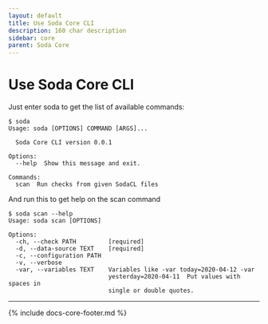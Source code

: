 ```yaml
---
layout: default
title: Use Soda Core CLI
description: 160 char description
sidebar: core
parent: Soda Core
---
```


# Use Soda Core CLI

Just enter soda to get the list of available commands:

```shell
$ soda
Usage: soda [OPTIONS] COMMAND [ARGS]...

  Soda Core CLI version 0.0.1

Options:
  --help  Show this message and exit.

Commands:
  scan  Run checks from given SodaCL files
```

And run this to get help on the scan command

```shell
$ soda scan --help
Usage: soda scan [OPTIONS]

Options:
  -ch, --check PATH         [required]
  -d, --data-source TEXT    [required]
  -c, --configuration PATH
  -v, --verbose
  -var, --variables TEXT    Variables like -var today=2020-04-12 -var
                            yesterday=2020-04-11  Put values with spaces in
                            single or double quotes.
```

---
{% include docs-core-footer.md %}